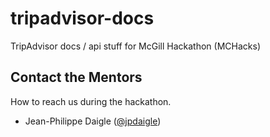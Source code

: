 # tripadvisor-docs
TripAdvisor docs / api stuff for McGill Hackathon (MCHacks)

## Contact the Mentors
How to reach us during the hackathon.

* Jean-Philippe Daigle ([@jpdaigle](https://twitter.com/jpdaigle))
